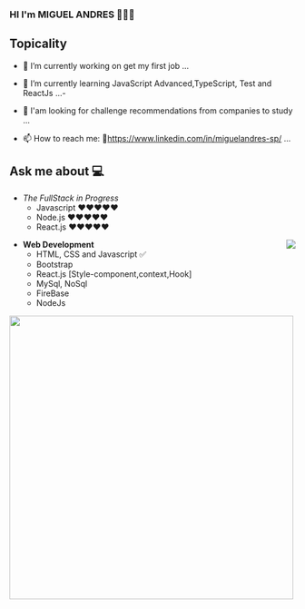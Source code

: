 ### HI     I'm  MIGUEL ANDRES 👋👨‍💻



## Topicality

- 🔭 I’m currently working on get my first job ...
- 🌱 I’m currently learning JavaScript Advanced,TypeScript, Test and ReactJs ...-
- 🤔 I'am looking for challenge recommendations from companies to study ...

- 📫 How to reach me: 🔗https://www.linkedin.com/in/miguelandres-sp/ ...
 
## Ask me about :computer: 
- *The FullStack in Progress*
	- Javascript ❤️❤️❤️❤️❤️
	- Node.js    ❤️❤️❤️❤️❤️
	- React.js   ❤️❤️❤️❤️❤️

<img align="right" src="https://github.com/Shiv-sharma-111/Shiv-sharma-111/blob/master/Assets/Developer.gif"/>

- **Web Development**
	- HTML, CSS and Javascript :white_check_mark:
	- Bootstrap 	
	- React.js [Style-component,context,Hook]
	- MySql, NoSql
	- FireBase
  	- NodeJs  



<a href="https://github.com/Miguel-andres?tab=repositories">
  <img width="500px" src="https://github-readme-stats.anuraghazra1.vercel.app/api/top-langs/?username=Miguel-andres&count_private=true&layout=compact&hide=makefile,shell&hide_title=true&hide_border=true" />
</a>
